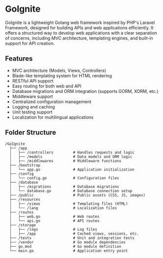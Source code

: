 # GoIgnite

GoIgnite is a lightweight Golang web framework inspired by PHP's Laravel Framework, designed for building APIs and web applications efficiently. It offers a structured way to develop web applications with a clear separation of concerns, including MVC architecture, templating engines, and built-in support for API creation.

## Features

- MVC architecture (Models, Views, Controllers)
- Blade-like templating system for HTML rendering
- RESTful API support
- Easy routing for both web and API
- Database migrations and ORM integration (supports GORM, XORM, etc.)
- Middleware support
- Centralized configuration management
- Logging and caching
- Unit testing support
- Localization for multilingual applications

## Folder Structure

```text
/GoIgnite
  ├── /app
  │   ├── /controllers         # Handles requests and logic
  │   ├── /models              # Data models and ORM logic
  │   ├── /middlewares         # Middleware functions
  ├── /bootstrap
  │   └── app.go               # Application initialization
  ├── /config
  │   └── config.go            # Configuration files
  ├── /database
  │   ├── /migrations          # Database migrations
  │   └── database.go          # Database connection setup
  ├── /public                  # Public assets (CSS, JS, images)
  ├── /resources
  │   ├── /views               # Templating files (HTML)
  │   └── /lang                # Localization files
  ├── /routes
  │   ├── web.go               # Web routes
  │   └── api.go               # API routes
  ├── /storage
  │   ├── /logs                # Log files
  │   ├── /app                 # Cached views, sessions, etc.
  ├── /tests                   # Unit and integration tests
  ├── /vendor                  # Go module dependencies
  ├── go.mod                   # Go module definition
  └── main.go                  # Application entry point
